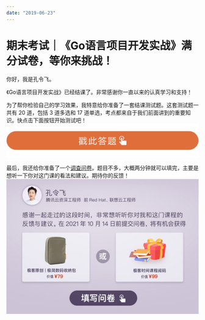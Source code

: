 ```yaml
---
date: "2019-06-23"
---  
```

      
# 期末考试｜《Go语言项目开发实战》满分试卷，等你来挑战！
你好，我是孔令飞。

《Go语言项目开发实战》已经结课了。非常感谢你一直以来的认真学习和支持！

为了帮你检验自己的学习效果，我特意给你准备了一套结课测试题。这套测试题一共有 20 道，包括 3 道多选和 17 道单选，考点都来自于我们前面讲到的重要知识。快点击下面按钮开始测试吧！  
[![](./httpsstatic001geekbangorgresourceimage28a428d1be62669b4f3cc01c36466bf811a4.png)](http://time.geekbang.org/quiz/intro?act_id=972&exam_id=2794)

最后，我还给你准备了一个[调查问卷](https://jinshuju.net/f/o1nVPp)。题目不多，大概两分钟就可以填完，主要是想听一下你对这门课的看法和建议。期待你的反馈！  
[![](./httpsstatic001geekbangorgresourceimagefce1fc9610a599691da13d617a4a2c61b5e1.jpg)](https://jinshuju.net/f/o1nVPp)

<!-- [[[read_end]]] -->